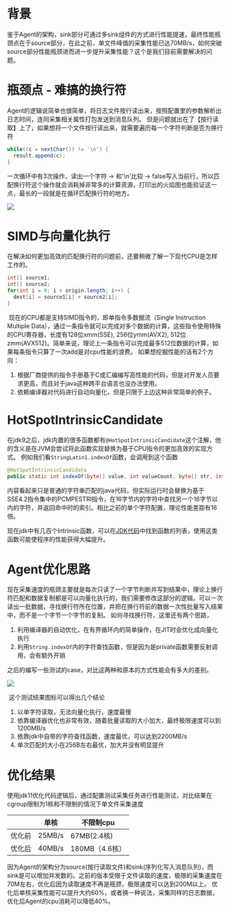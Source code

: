 # 背景

​	鉴于Agent的架构，sink部分可通过多sink组件的方式进行性能提速，最终性能瓶颈点在于source部分，在此之前，单文件峰值的采集性能已达70MB/s，如何突破source部分性能瓶颈进而进一步提升采集性能？这个是我们目前需要解决的问题。

# 瓶颈点 - 难搞的换行符

​	Agent的逻辑说简单也很简单，将日志文件按行读出来，按照配置里的参数解析出日志时间，连同采集相关属性打包发送到消息队列。
但是问题就出在了【按行读取】上了，如果想将一个文件按行读出来，就需要遍历每一个字符判断是否为换行符

```java
while((c = nextChar()) != '\n') {
  result.append(c); 
}
```

一次循环中有3次操作，读出一个字符 -> 和'\n'比较 -> false写入当前行，所以匹配换行符这个操作就会消耗掉非常多的计算资源，打印出的火焰图也能验证这一点，最长的一段就是在循环匹配换行符的地方。

<img src="https://images-github.oss-cn-hangzhou.aliyuncs.com/know-agent/vectorization-acceleration/1.png" />

# SIMD与向量化执行

​	在解决如何更加高效的匹配换行符的问题前，还要稍微了解一下现代CPU是怎样工作的。

```java
int[] source1;
int[] source2;
for(int i = 0; i < origin.length; i++) {
  dest[i] = source1[i] + source2[i];
}
```

​	现在的CPU都是支持SIMD指令的，即单指令多数据流（Single Instruction Multiple Data），通过一条指令就可以完成对多个数据的计算，这些指令使用特殊的CPU寄存器，长度有128位xmm(SSE), 256位ymm(AVX2), 512位zmm(AVX512)。简单来说，理论上一条指令可以完成最多512位数据的计算，如果每条指令只算了一次add是对cpu性能的浪费。
如果想挖掘性能的话有2个方向：

1. 根据厂商提供的指令手册基于C或汇编编写高性能的代码，但是对开发人员要求更高，而且对于java这种跨平台语言也没办法使用。
2. 依赖编译器对代码进行自动向量化，但是只限于上边这种非常简单的例子。

# HotSpotIntrinsicCandidate

​	在jdk9之后，jdk内置的很多函数都有`@HotSpotIntrinsicCandidate`这个注解，他的含义是在JVM会尝试将此函数实现替换为基于CPU指令的更加高效的实现方式。
例如我们看`StringLatin1.indexOf`函数，会调用到这个函数

```java
@HotSpotIntrinsicCandidate
public static int indexOf(byte[] value, int valueCount, byte[] str, int strCount, int fromIndex)
```

​	内容看起来只是普通的字符串匹配的java代码，但实际运行时会替换为基于SSE4.2指令集中的PCMPESTRI指令，在16字节内的字符中查找另一个16字节以内的字符，并返回命中时的索引。相比之前的单个字符配置，理论性能差距有16倍。

现在jdk中有几百个Intrinsic函数，可以在[JDK代码](http://hg.openjdk.java.net/jdk/hs/file/46dc568d6804/src/hotspot/share/classfile/vmSymbols.hpp#l727)中找到函数的列表，使用这类函数可能使程序的性能获得大幅提升。

# Agent优化思路

​	现在采集速度的瓶颈主要就是每次只读了一个字节判断并写到结果中，理论上换行符匹配和数据复制都是可以向量化执行的，我们需要修改这部分的逻辑。可以一次读出一批数据，寻找换行符所在位置，并把在换行符前的数据一次性批量写入结果中，而不是一个字节一个字节的复制。
如何寻找换行符，这里还有两个思路，

1. 利用编译器的自动优化，在有界循环内的简单操作，在JIT时会优化成向量化执行
2. 利用`String.indexOf`内的字符查找函数，但是因为是private函数需要反射调用，会有额外开销

​	之后的编写一些测试的case，对比这两种和原本的方式性能会有多大的差别。

<img src="https://images-github.oss-cn-hangzhou.aliyuncs.com/know-agent/vectorization-acceleration/2.png" />

​	这个测试结果图标可以得出几个结论

1. 以单字符读取，无法向量化执行，速度最慢
2. 依靠编译器优化也非常有效，随着批量读取的大小加大，最终极限速度可以到1200MB/s
3. 依靠jdk中自带的字符查找函数，速度最优，可以达到2200MB/s
4. 单次匹配的大小在256B左右最优，加大并没有明显提升

# 优化结果

​	使用jdk11优化代码逻辑后，通过配置测试采集任务进行性能测试，对比结果在cgroup限制为1核和不限制的情况下单文件采集速度

|        | 单核   | 不限制cpu      |
| ------ | ------ | -------------- |
| 优化前 | 25MB/s | 67MB(2.4核)    |
| 优化后 | 40MB/s | 180MB（4.6核） |

因为Agent的架构分为source(按行读取文件)和sink(序列化写入消息队列)，而sink是可以增加并发数的。之前的版本受限于文件读取的速度，极限的采集速度在70M左右，优化后因为读取速度不再是瓶颈，极限速度可以达到200M以上。
优化后单核采集性能可以提升大约60%，或者换一种说法，采集同样的日志数据，优化后Agent的cpu消耗可以降低40%。